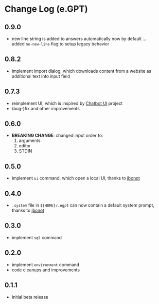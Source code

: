 # Change Log (e.GPT)

## 0.9.0

- new line string is added to answers automatically now by default ... added `no-new-line` flag to setup legacy behavior

## 0.8.2

- implement import dialog, which downloads content from a website as additional text into input field

## 0.7.3

- reimplement UI, which is inspired by [Chatbot UI](https://github.com/mckaywrigley/chatbot-ui) project
- (bug-)fix and other improvements

## 0.6.0

- **BREAKING CHANGE**: changed input order to:
  1. arguments
  2. editor
  3. STDIN

## 0.5.0

- implement `ui` command, which open a local UI, thanks to [jbonot](https://github.com/egomobile/e-gpt/issues/2)

## 0.4.0

- `.system` file in `${HOME}/.egpt` can now contain a default system prompt, thanks to [jbonot](https://github.com/egomobile/e-gpt/issues/1)

## 0.3.0

- implement `sql` command

## 0.2.0

- implement `environment` command
- code cleanups and improvements

## 0.1.1

- initial beta release
